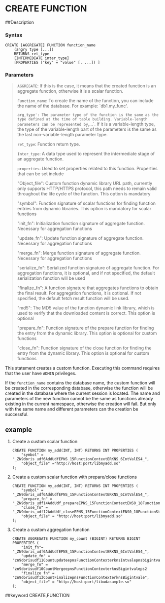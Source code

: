 # CREATE FUNCTION
##Description
### Syntax

```
CREATE [AGGREGATE] FUNCTION function_name
	(angry type [...])
	RETURNS ret_type
	[INTERMEDIATE inter_type]
	[PROPERTIES ("key" = "value" [, ...]) ]
```

### Parameters

>`AGGREGATE`: If this is the case, it means that the created function is an aggregate function, otherwise it is a scalar function.
>
>`Function_name`: To create the name of the function, you can include the name of the database. For example: `db1.my_func'.
>
>` arg_type': The parameter type of the function is the same as the type defined at the time of table building. Variable-length parameters can be represented by `,...`. If it is a variable-length type, the type of the variable-length part of the parameters is the same as the last non-variable-length parameter type.
>
>`ret_type`: Function return type.
>
>`Inter_type`: A data type used to represent the intermediate stage of an aggregate function.
>
>`properties`: Used to set properties related to this function. Properties that can be set include
>
> "Object_file": Custom function dynamic library URL path, currently only supports HTTP/HTTPS protocol, this path needs to remain valid throughout the life cycle of the function. This option is mandatory
>
> "symbol": Function signature of scalar functions for finding function entries from dynamic libraries. This option is mandatory for scalar functions
>
> "init_fn": Initialization function signature of aggregate function. Necessary for aggregation functions
>
> "update_fn": Update function signature of aggregate function. Necessary for aggregation functions
>
> "merge_fn": Merge function signature of aggregate function. Necessary for aggregation functions
>
> "serialize_fn": Serialized function signature of aggregate function. For aggregation functions, it is optional, and if not specified, the default serialization function will be used
>
> "finalize_fn": A function signature that aggregates functions to obtain the final result. For aggregation functions, it is optional. If not specified, the default fetch result function will be used.
>
> "md5": The MD5 value of the function dynamic link library, which is used to verify that the downloaded content is correct. This option is optional
>
> "prepare_fn": Function signature of the prepare function for finding the entry from the dynamic library. This option is optional for custom functions
> 
> "close_fn": Function signature of the close function for finding the entry from the dynamic library. This option is optional for custom functions


This statement creates a custom function. Executing this command requires that the user have `ADMIN` privileges.

If the `function_name` contains the database name, the custom function will be created in the corresponding database, otherwise the function will be created in the database where the current session is located. The name and parameters of the new function cannot be the same as functions already existing in the current namespace, otherwise the creation will fail. But only with the same name and different parameters can the creation be successful.

## example

1. Create a custom scalar function

	```
	CREATE FUNCTION my_add(INT, INT) RETURNS INT PROPERTIES (
		"symbol" = "_ZN9doris_udf6AddUdfEPNS_15FunctionContextERKNS_6IntValES4_",
		"object_file" ="http://host:port/libmyadd.so"
	);
	```
2. Create a custom scalar function with prepare/close functions

	```
	CREATE FUNCTION my_add(INT, INT) RETURNS INT PROPERTIES (
   		"symbol" = 	"_ZN9doris_udf6AddUdfEPNS_15FunctionContextERKNS_6IntValES4_",
   		"prepare_fn" = "_ZN9doris_udf14AddUdf_prepareEPNS_15FunctionContextENS0_18FunctionStateScopeE",
   		"close_fn" = "_ZN9doris_udf12AddUdf_closeEPNS_15FunctionContextENS0_18FunctionStateScopeE",
    	"object_file" = "http://host:port/libmyadd.so"
	);
	```

3. Create a custom aggregation function
	
	```
	CREATE AGGREGATE FUNCTION my_count (BIGINT) RETURNS BIGINT PROPERTIES (
		"init_fn"= "_ZN9doris_udf6AddUdfEPNS_15FunctionContextERKNS_6IntValES4_",
		"update_fn" = "zn9dorisudf11CountupdateepnsFunctionContexterknsIntvalepnsbigintvale",
		"merge_fn" = "zn9dorisudf10CountMergeepnsFunctionContexterknsBigintvaleps2
		"finalize_fn" = "zn9dorisudf13CountFinalizepnsFunctionContexterknsBigintvale",
		"object_file" = "http://host:port/libudasample.so"
	);
	```
##keyword
CREATE,FUNCTION
